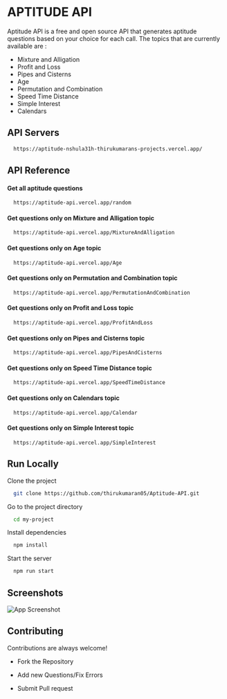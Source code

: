 # APTITUDE API 

Aptitude API is a free and open source API that generates aptitude questions based on your choice for each call. The topics that are currently available are :
* Mixture and Alligation
* Profit and Loss
* Pipes and Cisterns
* Age
* Permutation and Combination
* Speed Time Distance
* Simple Interest
* Calendars



## API Servers

```bash
  https://aptitude-nshula31h-thirukumarans-projects.vercel.app/
```
    
## API Reference

#### Get all aptitude questions

```http
  https://aptitude-api.vercel.app/random
```

#### Get questions only on Mixture and Alligation topic

```http
  https://aptitude-api.vercel.app/MixtureAndAlligation
```


#### Get questions only on Age topic

```http
  https://aptitude-api.vercel.app/Age
```

#### Get questions only on Permutation and Combination topic

```http
  https://aptitude-api.vercel.app/PermutationAndCombination
```


#### Get questions only on Profit and Loss topic

```http
  https://aptitude-api.vercel.app/ProfitAndLoss
```

#### Get questions only on Pipes and Cisterns topic

```http
  https://aptitude-api.vercel.app/PipesAndCisterns
```
#### Get questions only on Speed Time Distance topic

```http
  https://aptitude-api.vercel.app/SpeedTimeDistance
```
#### Get questions only on Calendars topic

```http
  https://aptitude-api.vercel.app/Calendar
```
#### Get questions only on Simple Interest topic

```http
  https://aptitude-api.vercel.app/SimpleInterest
```



## Run Locally

Clone the project

```bash
  git clone https://github.com/thirukumaran05/Aptitude-API.git
```

Go to the project directory

```bash
  cd my-project
```

Install dependencies

```bash
  npm install
```

Start the server

```bash
  npm run start
```


## Screenshots
![App Screenshot](https://github.com/thirukumaran05/Aptitude-API/blob/main/images/demo.png)


## Contributing

Contributions are always welcome!

* Fork the Repository

* Add new Questions/Fix Errors

* Submit Pull request